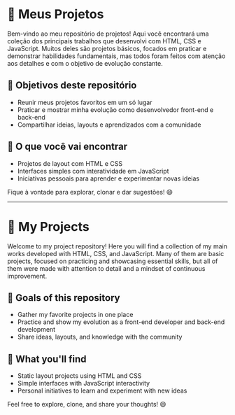 # 🚀 Meus Projetos

Bem-vindo ao meu repositório de projetos! Aqui você encontrará uma coleção dos principais trabalhos que desenvolvi com HTML, CSS e JavaScript. Muitos deles são projetos básicos, focados em praticar e demonstrar habilidades fundamentais, mas todos foram feitos com atenção aos detalhes e com o objetivo de evolução constante.

## 🧠 Objetivos deste repositório

- Reunir meus projetos favoritos em um só lugar
- Praticar e mostrar minha evolução como desenvolvedor front-end e back-end
- Compartilhar ideias, layouts e aprendizados com a comunidade

## 📁 O que você vai encontrar

- Projetos de layout com HTML e CSS
- Interfaces simples com interatividade em JavaScript
- Iniciativas pessoais para aprender e experimentar novas ideias

Fique à vontade para explorar, clonar e dar sugestões! 😄

---

# 🚀 My Projects

Welcome to my project repository! Here you will find a collection of my main works developed with HTML, CSS, and JavaScript. Many of them are basic projects, focused on practicing and showcasing essential skills, but all of them were made with attention to detail and a mindset of continuous improvement.

## 🧠 Goals of this repository

- Gather my favorite projects in one place
- Practice and show my evolution as a front-end developer and back-end development
- Share ideas, layouts, and knowledge with the community

## 📁 What you'll find

- Static layout projects using HTML and CSS
- Simple interfaces with JavaScript interactivity
- Personal initiatives to learn and experiment with new ideas

Feel free to explore, clone, and share your thoughts! 😄
